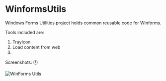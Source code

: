 # WinformsUtils
Windows Forms Utilities project holds common reusable code for Winforms.

Tools included are:

1. TrayIcon
2. Load content from web
3. 

Screenshots: :clock1:

![WinForms Utils](https://raw.githubusercontent.com/humayuns/WinformsUtils/master/winform-utils.png)

